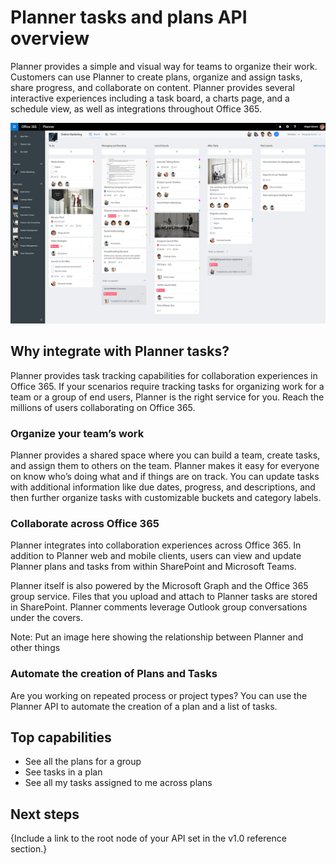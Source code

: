# Planner tasks and plans API overview

Planner provides a simple and visual way for teams to organize their work.  Customers can use Planner to create plans, organize and assign tasks, share progress, and collaborate on content.  Planner provides several interactive experiences including a task board, a charts page, and a schedule view, as well as integrations throughout Office 365.

![alt text](https://raw.githubusercontent.com/microsoftgraph/microsoft-graph-docs/2742019740c2e0bb851dcac3aa643bdc799f0baa/concepts/images/plannerboard.png "Image of Planner board")


## Why integrate with Planner tasks?

Planner provides task tracking capabilities for collaboration experiences in Office 365.  If your scenarios require tracking tasks for organizing work for a team or a group of end users, Planner is the right service for you.  Reach the millions of users collaborating on Office 365. 

### Organize your team’s work

Planner provides a shared space where you can build a team, create tasks, and assign them to others on the team.  Planner makes it easy for everyone on know who’s doing what and if things are on track.  You can update tasks with additional information like due dates, progress, and descriptions, and then further organize tasks with customizable buckets and category labels.   

### Collaborate across Office 365
Planner integrates into collaboration experiences across Office 365.  In addition to Planner web and mobile clients, users can view and update Planner plans and tasks from within SharePoint and Microsoft Teams.  

Planner itself is also powered by the Microsoft Graph and the Office 365 group service.  Files that you upload and attach to Planner tasks are stored in SharePoint.  Planner comments leverage Outlook group conversations under the covers.

Note: Put an image here showing the relationship between Planner and other things

### Automate the creation of Plans and Tasks
Are you working on repeated process or project types? You can use the Planner API to automate the creation of a plan and a list of tasks.  
 
## Top capabilities

* See all the plans for a group
* See tasks in a plan
* See all my tasks assigned to me across plans



## Next steps
{Include a link to the root node of your API set in the v1.0 reference section.}

